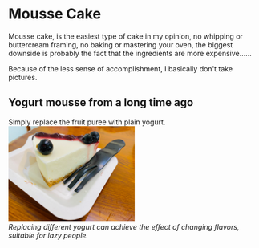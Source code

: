 # Mousse Cake
Mousse cake, is the easiest type of cake in my opinion, 
no whipping or buttercream framing, no baking or mastering your oven, 
the biggest downside is probably the fact that the ingredients are more expensive……

Because of the less sense of accomplishment, I basically don't take pictures.<br>
## Yogurt mousse from a long time ago<br>
Simply replace the fruit puree with plain yogurt.<br>
<img src="https://github.com/violet0330/Feng-sCookingRoom/blob/main/Mousse%20Cake/img/YogurtMousse.png" width="50%"><br>
*Replacing different yogurt can achieve the effect of changing flavors, suitable for lazy people.*
